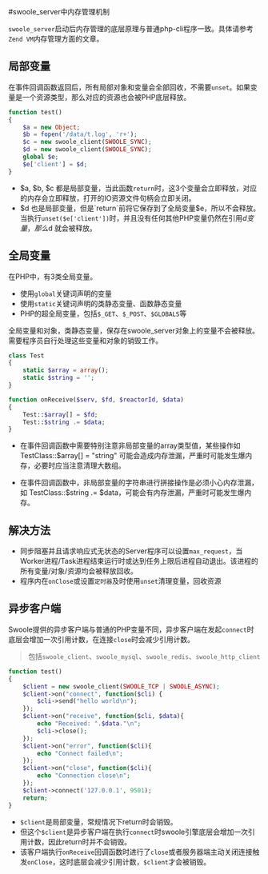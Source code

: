 #swoole_server中内存管理机制

 `swoole_server`启动后内存管理的底层原理与普通php-cli程序一致。具体请参考`Zend VM`内存管理方面的文章。

局部变量
----
在事件回调函数返回后，所有局部对象和变量会全部回收，不需要`unset`。如果变量是一个资源类型，那么对应的资源也会被PHP底层释放。

```php
function test()
{
	$a = new Object;
	$b = fopen('/data/t.log', 'r+');
	$c = new swoole_client(SWOOLE_SYNC);
	$d = new swoole_client(SWOOLE_SYNC);
	global $e;
	$e['client'] = $d;
}
```
* $a, $b, $c 都是局部变量，当此函数`return`时，这3个变量会立即释放，对应的内存会立即释放，打开的IO资源文件句柄会立即关闭。
* $d 也是局部变量，但是`return`前将它保存到了全局变量$e，所以不会释放。当执行`unset($e['client'])`时，并且没有任何其他PHP变量仍然在引用$d变量，那么$d 就会被释放。

全局变量
----
在PHP中，有3类全局变量。

* 使用`global`关键词声明的变量
* 使用`static`关键词声明的类静态变量、函数静态变量
* PHP的超全局变量，包括`$_GET`、`$_POST`、`$GLOBALS`等

全局变量和对象，类静态变量，保存在swoole_server对象上的变量不会被释放。需要程序员自行处理这些变量和对象的销毁工作。

```php
class Test
{
	static $array = array();
	static $string = '';
}

function onReceive($serv, $fd, $reactorId, $data)
{
	Test::$array[] = $fd;
	Test::$string .= $data;
}
```

* 在事件回调函数中需要特别注意非局部变量的array类型值，某些操作如  TestClass::$array[] = "string" 可能会造成内存泄漏，严重时可能发生爆内存，必要时应当注意清理大数组。

* 在事件回调函数中，非局部变量的字符串进行拼接操作是必须小心内存泄漏，如 TestClass::$string .= $data，可能会有内存泄漏，严重时可能发生爆内存。

解决方法
----
* 同步阻塞并且请求响应式无状态的Server程序可以设置`max_request`，当Worker进程/Task进程结束运行时或达到任务上限后进程自动退出。该进程的所有变量/对象/资源均会被释放回收。
* 程序内在`onClose`或设置`定时器`及时使用`unset`清理变量，回收资源

异步客户端
----
Swoole提供的异步客户端与普通的PHP变量不同，异步客户端在发起`connect`时底层会增加一次引用计数，在连接`close`时会减少引用计数。

> 包括`swoole_client`、`swoole_mysql`、`swoole_redis`、`swoole_http_client`

```php
function test()
{
	$client = new swoole_client(SWOOLE_TCP | SWOOLE_ASYNC);
	$client->on("connect", function($cli) {
		$cli->send("hello world\n");
	});
	$client->on("receive", function($cli, $data){
		echo "Received: ".$data."\n";
		$cli->close();
	});
	$client->on("error", function($cli){
		echo "Connect failed\n";
	});
	$client->on("close", function($cli){
		echo "Connection close\n";
	});
	$client->connect('127.0.0.1', 9501);
	return;
}
```

* `$client`是局部变量，常规情况下return时会销毁。
* 但这个`$client`是异步客户端在执行`connect`时swoole引擎底层会增加一次引用计数，因此return时并不会销毁。
* 该客户端执行`onReceive`回调函数时进行了`close`或者服务器端主动关闭连接触发`onClose`，这时底层会减少引用计数，`$client`才会被销毁。

